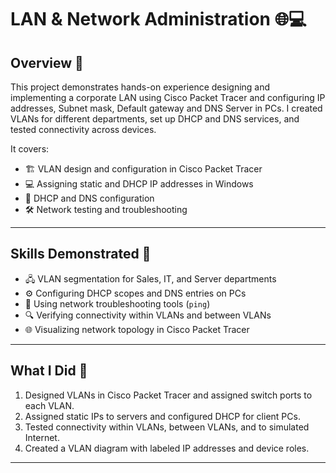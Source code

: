 # LAN & Network Administration 🌐💻

## Overview 📝
This project demonstrates hands-on experience designing and implementing a corporate LAN using Cisco Packet Tracer and configuring IP addresses, Subnet mask, Default gateway and DNS Server in PCs. I created VLANs for different departments, set up DHCP and DNS services, and tested connectivity across devices.

It covers:
- 🏗️ VLAN design and configuration in Cisco Packet Tracer  
- 💻 Assigning static and DHCP IP addresses in Windows  
- 📡 DHCP and DNS configuration  
- 🛠️ Network testing and troubleshooting

---

## Skills Demonstrated 🎯
- 🖧 VLAN segmentation for Sales, IT, and Server departments  
- ⚙️ Configuring DHCP scopes and DNS entries on PCs 
- 🧰 Using network troubleshooting tools (`ping`)  
- 🔍 Verifying connectivity within VLANs and between VLANs  
- 🌐 Visualizing network topology in Cisco Packet Tracer

---

## What I Did 🚀
1. Designed VLANs in Cisco Packet Tracer and assigned switch ports to each VLAN.  
2. Assigned static IPs to servers and configured DHCP for client PCs.    
3. Tested connectivity within VLANs, between VLANs, and to simulated Internet.  
4. Created a VLAN diagram with labeled IP addresses and device roles.  

---
